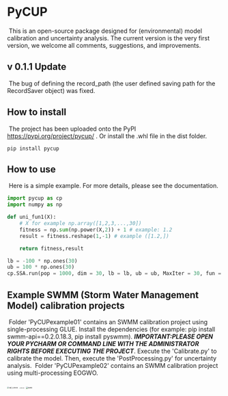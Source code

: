 # PyCUP

​	This is an open-source package designed for (environmental) model calibration and uncertainty analysis. The current version is the very first version, we welcome all comments, suggestions, and improvements.

## v 0.1.1 Update

​	The bug of defining the record_path (the user defined saving path for the RecordSaver object) was fixed. 

## How to install

​	The project has been uploaded onto the PyPI https://pypi.org/project/pycup/ . Or install the .whl file in the dist folder.

```
pip install pycup
```

## How to use

​	Here is a simple example. For more details, please see the documentation.

```python
import pycup as cp
import numpy as np

def uni_fun1(X):
	# X for example np.array([1,2,3,...,30])
    fitness = np.sum(np.power(X,2)) + 1 # example: 1.2
    result = fitness.reshape(1,-1) # example ([1.2,])

    return fitness,result

lb = -100 * np.ones(30)
ub = 100 * np.ones(30)
cp.SSA.run(pop = 1000, dim = 30, lb = lb, ub = ub, MaxIter = 30, fun = uni_fun1)
```

## Example SWMM (Storm Water Management Model) calibration projects

​	Folder 'PyCUPexample01' contains an SWMM calibration project using single-processing GLUE. Install the dependencies (for example: pip install swmm-api==0.2.0.18.3, pip install pyswmm). ***IMPORTANT:PLEASE OPEN YOUR PYCHARM OR COMMAND LINE WITH THE ADMINISTRATOR RIGHTS BEFORE EXECUTING THE PROJECT***. Execute the 'Calibrate.py' to calibrate the model. Then, execute the 'PostProcessing.py' for uncertainty analysis.
​	Folder 'PyCUPexample02' contains an SWMM calibration project using multi-processing EOGWO.

<img src="https://user-images.githubusercontent.com/116932670/200309723-e7730802-9dc9-4304-b86f-456b07a91b31.jpg" alt="opt_curves" style="zoom:28%;" />
<img src="https://user-images.githubusercontent.com/116932670/200312283-e30e1ff0-0679-4bc0-8c94-743486b45a05.jpg" alt="fitness2d" style="zoom:15%;" />
<img src="https://user-images.githubusercontent.com/116932670/200309801-c0035f68-0d3a-4e28-ad1c-66ded9cd8052.jpg" alt="band" style="zoom: 29%;" />

